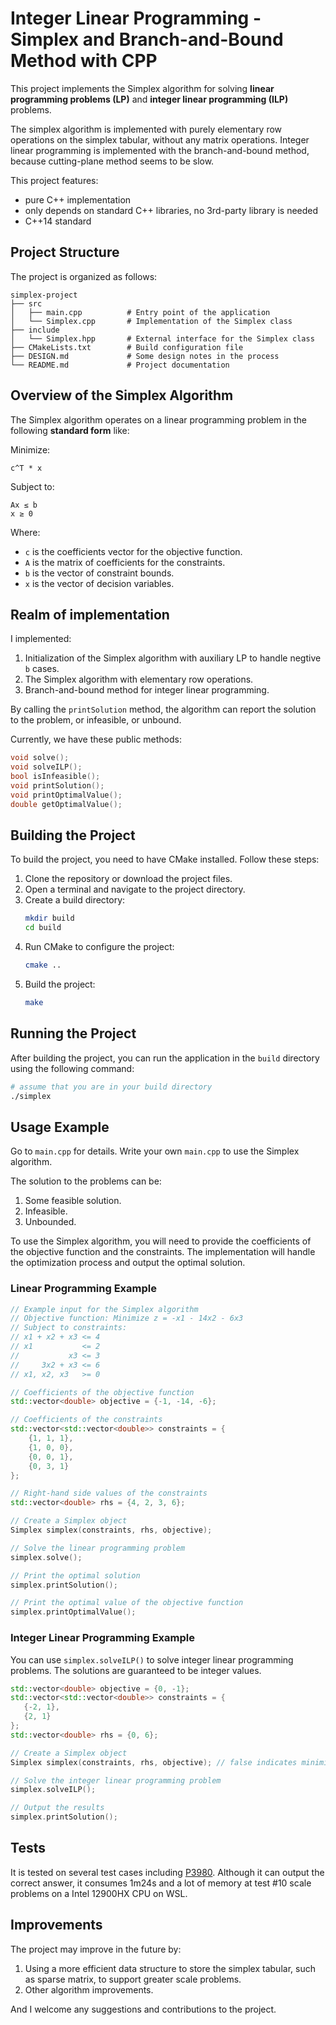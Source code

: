 # Integer Linear Programming - Simplex and Branch-and-Bound Method with CPP

This project implements the Simplex algorithm for solving **linear programming problems (LP)** and **integer linear programming (ILP)** problems.

The simplex algorithm is implemented with purely elementary row operations on the simplex tabular, without any matrix operations. Integer linear programming is implemented with the branch-and-bound method, because cutting-plane method seems to be slow.

This project features:
- pure C++ implementation
- only depends on standard C++ libraries, no 3rd-party library is needed
- C++14 standard

## Project Structure

The project is organized as follows:

```
simplex-project
├── src
│   ├── main.cpp          # Entry point of the application
│   └── Simplex.cpp       # Implementation of the Simplex class
├── include
│   └── Simplex.hpp       # External interface for the Simplex class
├── CMakeLists.txt        # Build configuration file
├── DESIGN.md             # Some design notes in the process
└── README.md             # Project documentation
```

## Overview of the Simplex Algorithm

The Simplex algorithm operates on a linear programming problem in the following **standard form** like:

Minimize: 
```
c^T * x
```
Subject to:
```
Ax ≤ b
x ≥ 0
```

Where:
- `c` is the coefficients vector for the objective function.
- `A` is the matrix of coefficients for the constraints.
- `b` is the vector of constraint bounds.
- `x` is the vector of decision variables.

## Realm of implementation
I implemented:
1. Initialization of the Simplex algorithm with auxiliary LP to handle negtive `b` cases.
1. The Simplex algorithm with elementary row operations.
1. Branch-and-bound method for integer linear programming.

By calling the `printSolution` method, the algorithm can report the solution to the problem, or infeasible, or unbound.

Currently, we have these public methods:
```c++
void solve();
void solveILP();
bool isInfeasible();
void printSolution();
void printOptimalValue();
double getOptimalValue();
```
## Building the Project

To build the project, you need to have CMake installed. Follow these steps:

1. Clone the repository or download the project files.
2. Open a terminal and navigate to the project directory.
3. Create a build directory:
   ```sh
   mkdir build
   cd build
   ```
4. Run CMake to configure the project:
   ```sh
   cmake ..
   ```
5. Build the project:
   ```sh
   make
   ```

## Running the Project

After building the project, you can run the application in the `build` directory using the following command:

```sh
# assume that you are in your build directory
./simplex
```

## Usage Example

Go to `main.cpp` for details. Write your own `main.cpp` to use the Simplex algorithm.

The solution to the problems can be:
1. Some feasible solution.
1. Infeasible.
1. Unbounded.

To use the Simplex algorithm, you will need to provide the coefficients of the objective function and the constraints. The implementation will handle the optimization process and output the optimal solution.

### Linear Programming Example
```cpp
// Example input for the Simplex algorithm
// Objective function: Minimize z = -x1 - 14x2 - 6x3
// Subject to constraints:
// x1 + x2 + x3 <= 4
// x1           <= 2
//           x3 <= 3
//     3x2 + x3 <= 6
// x1, x2, x3   >= 0

// Coefficients of the objective function
std::vector<double> objective = {-1, -14, -6};

// Coefficients of the constraints
std::vector<std::vector<double>> constraints = {
    {1, 1, 1},
    {1, 0, 0},
    {0, 0, 1},
    {0, 3, 1}
};

// Right-hand side values of the constraints
std::vector<double> rhs = {4, 2, 3, 6};

// Create a Simplex object
Simplex simplex(constraints, rhs, objective);

// Solve the linear programming problem
simplex.solve();

// Print the optimal solution
simplex.printSolution();

// Print the optimal value of the objective function
simplex.printOptimalValue();
```

### Integer Linear Programming Example
You can use `simplex.solveILP()` to solve integer linear programming problems. The solutions are guaranteed to be integer values.

```cpp
std::vector<double> objective = {0, -1};
std::vector<std::vector<double>> constraints = {
   {-2, 1},
   {2, 1}
};
std::vector<double> rhs = {0, 6};

// Create a Simplex object
Simplex simplex(constraints, rhs, objective); // false indicates minimization

// Solve the integer linear programming problem
simplex.solveILP();

// Output the results
simplex.printSolution();
```

## Tests
It is tested on several test cases including [P3980](https://www.luogu.com.cn/problem/P3980). Although it can output the correct answer, it consumes 1m24s and a lot of memory at test #10 scale problems on a Intel 12900HX CPU on WSL.

## Improvements

The project may improve in the future by:
1. Using a more efficient data structure to store the simplex tabular, such as sparse matrix, to support greater scale problems.
1. Other algorithm improvements.

And I welcome any suggestions and contributions to the project.
